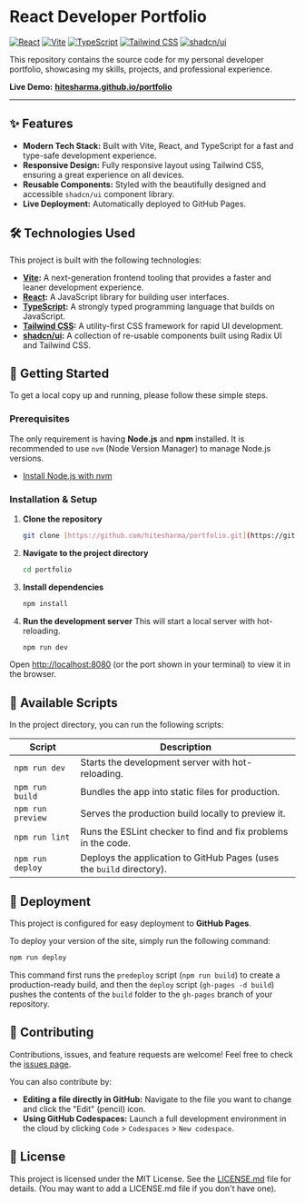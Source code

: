 # React Developer Portfolio

[![React](https://img.shields.io/badge/react-%2320232a.svg?style=for-the-badge&logo=react&logoColor=%2361DAFB)](https://reactjs.org/)
[![Vite](https://img.shields.io/badge/vite-%23646CFF.svg?style=for-the-badge&logo=vite&logoColor=white)](https://vitejs.dev/)
[![TypeScript](https://img.shields.io/badge/typescript-%23007ACC.svg?style=for-the-badge&logo=typescript&logoColor=white)](https://www.typescriptlang.org/)
[![Tailwind CSS](https://img.shields.io/badge/tailwind_css-%2338B2AC.svg?style=for-the-badge&logo=tailwind-css&logoColor=white)](https://tailwindcss.com/)
[![shadcn/ui](https://img.shields.io/badge/shadcn/ui-000000?style=for-the-badge&logo=shadcn-ui&logoColor=white)](https://ui.shadcn.com/)

This repository contains the source code for my personal developer portfolio, showcasing my skills, projects, and professional experience.

**Live Demo:** [**hitesharma.github.io/portfolio**](https://hitesharma.github.io/portfolio)

---

## ✨ Features

-   **Modern Tech Stack:** Built with Vite, React, and TypeScript for a fast and type-safe development experience.
-   **Responsive Design:** Fully responsive layout using Tailwind CSS, ensuring a great experience on all devices.
-   **Reusable Components:** Styled with the beautifully designed and accessible `shadcn/ui` component library.
-   **Live Deployment:** Automatically deployed to GitHub Pages.

## 🛠️ Technologies Used

This project is built with the following technologies:

-   **[Vite](https://vitejs.dev/):** A next-generation frontend tooling that provides a faster and leaner development experience.
-   **[React](https://reactjs.org/):** A JavaScript library for building user interfaces.
-   **[TypeScript](https://www.typescriptlang.org/):** A strongly typed programming language that builds on JavaScript.
-   **[Tailwind CSS](https://tailwindcss.com/):** A utility-first CSS framework for rapid UI development.
-   **[shadcn/ui](https://ui.shadcn.com/):** A collection of re-usable components built using Radix UI and Tailwind CSS.

## 🚀 Getting Started

To get a local copy up and running, please follow these simple steps.

### Prerequisites

The only requirement is having **Node.js** and **npm** installed. It is recommended to use `nvm` (Node Version Manager) to manage Node.js versions.

-   [Install Node.js with nvm](https://github.com/nvm-sh/nvm#installing-and-updating)

### Installation & Setup

1.  **Clone the repository**
    ```sh
    git clone [https://github.com/hitesharma/portfolio.git](https://github.com/hitesharma/portfolio.git)
    ```

2.  **Navigate to the project directory**
    ```sh
    cd portfolio
    ```

3.  **Install dependencies**
    ```sh
    npm install
    ```

4.  **Run the development server**
    This will start a local server with hot-reloading.
    ```sh
    npm run dev
    ```

Open [http://localhost:8080](http://localhost:8080) (or the port shown in your terminal) to view it in the browser.

## 📜 Available Scripts

In the project directory, you can run the following scripts:

| Script        | Description                                                                 |
| ------------- | --------------------------------------------------------------------------- |
| `npm run dev`     | Starts the development server with hot-reloading.                           |
| `npm run build`   | Bundles the app into static files for production.                           |
| `npm run preview` | Serves the production build locally to preview it.                          |
| `npm run lint`    | Runs the ESLint checker to find and fix problems in the code.               |
| `npm run deploy`  | Deploys the application to GitHub Pages (uses the `build` directory).       |

## 🚢 Deployment

This project is configured for easy deployment to **GitHub Pages**.

To deploy your version of the site, simply run the following command:

```sh
npm run deploy
```

This command first runs the `predeploy` script (`npm run build`) to create a production-ready build, and then the `deploy` script (`gh-pages -d build`) pushes the contents of the `build` folder to the `gh-pages` branch of your repository.

## 🤝 Contributing

Contributions, issues, and feature requests are welcome! Feel free to check the [issues page](https://github.com/hitesharma/portfolio/issues).

You can also contribute by:

-   **Editing a file directly in GitHub:** Navigate to the file you want to change and click the "Edit" (pencil) icon.
-   **Using GitHub Codespaces:** Launch a full development environment in the cloud by clicking `Code` > `Codespaces` > `New codespace`.

## 📄 License

This project is licensed under the MIT License. See the [LICENSE.md](LICENSE.md) file for details. (You may want to add a LICENSE.md file if you don't have one).
